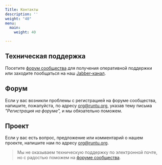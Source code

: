 ```yaml
---
Title: Контакты
description: ''
weight: "40"
menu:
  main:
    weight: 40

---
```

## Техническая поддержка

Посетите [форум сообщества](http://forum.runtu.org) для получения оперативной поддержки или заходите пообщаться на наш [Jabber-канал](xmpp:runtu@conference.jabber.ru).

## Форум

Если у вас возникли проблемы с регистрацией на форуме сообщества, напишите, пожалуйста, по адресу org@runtu.org, указав тему письма _"Регистрация на форуме",_ и мы обязательно поможем.

## Проект

Если у вас есть вопрос, предложение или комментарий о нашем проекте, напишите нам по адресу org@runtu.org.

> Мы не оказываем техническую поддержку по электронной почте, но с радостью поможем на [форуме сообщества](http://forum.runtu.org).